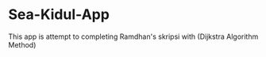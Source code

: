 # Sea-Kidul-App
This app is attempt to completing Ramdhan's skripsi with (Dijkstra Algorithm Method)
